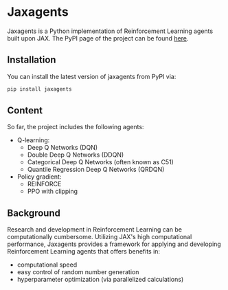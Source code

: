 # Jaxagents

Jaxagents is a Python implementation of Reinforcement Learning agents built upon JAX. The PyPI page of the project can be found [here](https://pypi.org/project/jaxagents/).

## Installation
You can install the latest version of jaxagents from PyPI via:

```sh
pip install jaxagents
```

## Content

So far, the project includes the following agents:
* Q-learning:
  * Deep Q Networks (DQN)
  * Double Deep Q Networks (DDQN) 
  * Categorical Deep Q Networks (often known as C51)
  * Quantile Regression Deep Q Networks (QRDQN) 
* Policy gradient:
  * REINFORCE
  * PPO with clipping

## Background

Research and development in Reinforcement Learning can be computationally cumbersome. Utilizing JAX's high computational performance, Jaxagents provides a framework for applying and developing Reinforcement Learning agents that offers benefits in:
* computational speed
* easy control of random number generation
* hyperparameter optimization (via parallelized calculations)

